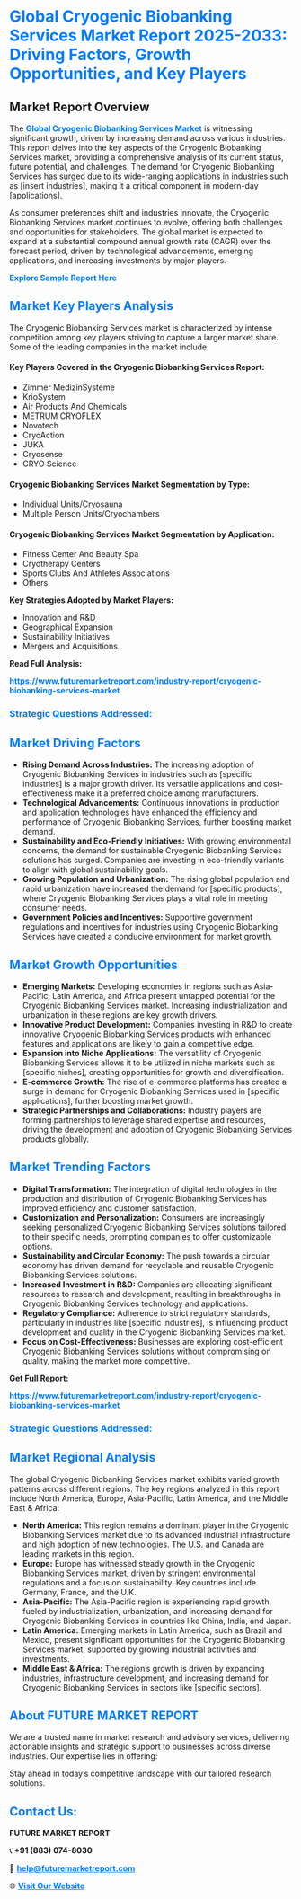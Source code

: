 <h1 style="color: #007BFF;">Global Cryogenic Biobanking Services Market Report 2025-2033: Driving Factors, Growth Opportunities, and Key Players</h1>

<section id="overview">
<h2>Market Report Overview</h2>
<p>The <a href="https://www.futuremarketreport.com/industry-report/cryogenic-biobanking-services-market" style="color: #007BFF; text-decoration: none;"><strong>Global Cryogenic Biobanking Services Market</strong></a> is witnessing significant growth, driven by increasing demand across various industries. This report delves into the key aspects of the Cryogenic Biobanking Services market, providing a comprehensive analysis of its current status, future potential, and challenges. The demand for Cryogenic Biobanking Services has surged due to its wide-ranging applications in industries such as [insert industries], making it a critical component in modern-day [applications].</p>
<p>As consumer preferences shift and industries innovate, the Cryogenic Biobanking Services market continues to evolve, offering both challenges and opportunities for stakeholders. The global market is expected to expand at a substantial compound annual growth rate (CAGR) over the forecast period, driven by technological advancements, emerging applications, and increasing investments by major players.</p>
</section>

<section id="overview">
<p><a href="https://www.futuremarketreport.com/request-sample/reportId=34327" style="color: #007BFF; text-decoration: none;"><strong>Explore Sample Report Here</strong></a></p>
</section>

<section id="key-players">
<h2 style="color: #007BFF;">Market Key Players Analysis</h2>
<p>The Cryogenic Biobanking Services market is characterized by intense competition among key players striving to capture a larger market share. Some of the leading companies in the market include:</p>
<h4>Key Players Covered in the Cryogenic Biobanking Services Report:</h4>
<ul><li>Zimmer MedizinSysteme</li><li>KrioSystem</li><li>Air Products And Chemicals</li><li>METRUM CRYOFLEX</li><li>Novotech</li><li>CryoAction</li><li>JUKA</li><li>Cryosense</li><li>CRYO Science</li></ul>
<h4>Cryogenic Biobanking Services Market Segmentation by Type:</h4>
<ul><li>Individual Units/Cryosauna</li><li>Multiple Person Units/Cryochambers</li></ul>

<h4>Cryogenic Biobanking Services Market Segmentation by Application:</h4>
<ul><li>Fitness Center And Beauty Spa</li><li>Cryotherapy Centers</li><li>Sports Clubs And Athletes Associations</li><li>Others</li></ul>
<p><strong>Key Strategies Adopted by Market Players:</strong></p>
<ul>
<li>Innovation and R&D</li>
<li>Geographical Expansion</li>
<li>Sustainability Initiatives</li>
<li>Mergers and Acquisitions</li>
</ul>
</section>

<section>
<p><strong>Read Full Analysis: </strong></p><a href="https://www.futuremarketreport.com/industry-report/cryogenic-biobanking-services-market" style="color: #007BFF; text-decoration: none;"><strong>https://www.futuremarketreport.com/industry-report/cryogenic-biobanking-services-market</strong></a>
<h3 style="color: #007BFF;">Strategic Questions Addressed:</h3>
</section>

<section id="driving-factors">
<h2 style="color: #007BFF;">Market Driving Factors</h2>
<ul>
<li><strong>Rising Demand Across Industries:</strong> The increasing adoption of Cryogenic Biobanking Services in industries such as [specific industries] is a major growth driver. Its versatile applications and cost-effectiveness make it a preferred choice among manufacturers.</li>
<li><strong>Technological Advancements:</strong> Continuous innovations in production and application technologies have enhanced the efficiency and performance of Cryogenic Biobanking Services, further boosting market demand.</li>
<li><strong>Sustainability and Eco-Friendly Initiatives:</strong> With growing environmental concerns, the demand for sustainable Cryogenic Biobanking Services solutions has surged. Companies are investing in eco-friendly variants to align with global sustainability goals.</li>
<li><strong>Growing Population and Urbanization:</strong> The rising global population and rapid urbanization have increased the demand for [specific products], where Cryogenic Biobanking Services plays a vital role in meeting consumer needs.</li>
<li><strong>Government Policies and Incentives:</strong> Supportive government regulations and incentives for industries using Cryogenic Biobanking Services have created a conducive environment for market growth.</li>
</ul>
</section>

<section id="growth-opportunities">
<h2 style="color: #007BFF;">Market Growth Opportunities</h2>
<ul>
<li><strong>Emerging Markets:</strong> Developing economies in regions such as Asia-Pacific, Latin America, and Africa present untapped potential for the Cryogenic Biobanking Services market. Increasing industrialization and urbanization in these regions are key growth drivers.</li>
<li><strong>Innovative Product Development:</strong> Companies investing in R&D to create innovative Cryogenic Biobanking Services products with enhanced features and applications are likely to gain a competitive edge.</li>
<li><strong>Expansion into Niche Applications:</strong> The versatility of Cryogenic Biobanking Services allows it to be utilized in niche markets such as [specific niches], creating opportunities for growth and diversification.</li>
<li><strong>E-commerce Growth:</strong> The rise of e-commerce platforms has created a surge in demand for Cryogenic Biobanking Services used in [specific applications], further boosting market growth.</li>
<li><strong>Strategic Partnerships and Collaborations:</strong> Industry players are forming partnerships to leverage shared expertise and resources, driving the development and adoption of Cryogenic Biobanking Services products globally.</li>
</ul>
</section>

<section id="trending-factors">
<h2 style="color: #007BFF;">Market Trending Factors</h2>
<ul>
<li><strong>Digital Transformation:</strong> The integration of digital technologies in the production and distribution of Cryogenic Biobanking Services has improved efficiency and customer satisfaction.</li>
<li><strong>Customization and Personalization:</strong> Consumers are increasingly seeking personalized Cryogenic Biobanking Services solutions tailored to their specific needs, prompting companies to offer customizable options.</li>
<li><strong>Sustainability and Circular Economy:</strong> The push towards a circular economy has driven demand for recyclable and reusable Cryogenic Biobanking Services solutions.</li>
<li><strong>Increased Investment in R&D:</strong> Companies are allocating significant resources to research and development, resulting in breakthroughs in Cryogenic Biobanking Services technology and applications.</li>
<li><strong>Regulatory Compliance:</strong> Adherence to strict regulatory standards, particularly in industries like [specific industries], is influencing product development and quality in the Cryogenic Biobanking Services market.</li>
<li><strong>Focus on Cost-Effectiveness:</strong> Businesses are exploring cost-efficient Cryogenic Biobanking Services solutions without compromising on quality, making the market more competitive.</li>
</ul>
</section>

<section>
<p><strong>Get Full Report: </strong></p><a href="https://www.futuremarketreport.com/industry-report/cryogenic-biobanking-services-market" style="color: #007BFF; text-decoration: none;"><strong>https://www.futuremarketreport.com/industry-report/cryogenic-biobanking-services-market</strong></a>
<h3 style="color: #007BFF;">Strategic Questions Addressed:</h3>
</section>


<section id="regional-analysis">
<h2 style="color: #007BFF;">Market Regional Analysis</h2>
<p>The global Cryogenic Biobanking Services market exhibits varied growth patterns across different regions. The key regions analyzed in this report include North America, Europe, Asia-Pacific, Latin America, and the Middle East & Africa:</p>
<ul>
<li><strong>North America:</strong> This region remains a dominant player in the Cryogenic Biobanking Services market due to its advanced industrial infrastructure and high adoption of new technologies. The U.S. and Canada are leading markets in this region.</li>
<li><strong>Europe:</strong> Europe has witnessed steady growth in the Cryogenic Biobanking Services market, driven by stringent environmental regulations and a focus on sustainability. Key countries include Germany, France, and the U.K.</li>
<li><strong>Asia-Pacific:</strong> The Asia-Pacific region is experiencing rapid growth, fueled by industrialization, urbanization, and increasing demand for Cryogenic Biobanking Services in countries like China, India, and Japan.</li>
<li><strong>Latin America:</strong> Emerging markets in Latin America, such as Brazil and Mexico, present significant opportunities for the Cryogenic Biobanking Services market, supported by growing industrial activities and investments.</li>
<li><strong>Middle East & Africa:</strong> The region’s growth is driven by expanding industries, infrastructure development, and increasing demand for Cryogenic Biobanking Services in sectors like [specific sectors].</li>
</ul>
</section>

<footer>
<h2 style="color: #007BFF;">About FUTURE MARKET REPORT</h2>
<p>We are a trusted name in market research and advisory services, delivering actionable insights and strategic support to businesses across diverse industries. Our expertise lies in offering:</p>

<p>Stay ahead in today’s competitive landscape with our tailored research solutions.</p>

<h2 style="color: #007BFF;">Contact Us:</h2>
<p><strong>FUTURE MARKET REPORT</strong></p>
<p>📞 <strong>+91 (883) 074-8030</strong></p>
<p>📧 <strong><a href="mailto:help@futuremarketreport.com" style="color: #007BFF;">help@futuremarketreport.com</a></strong></p>
<p>🌐 <strong><a href="https://www.futuremarketreport.com/" style="color: #007BFF;">Visit Our Website</a></strong></p>
</footer>